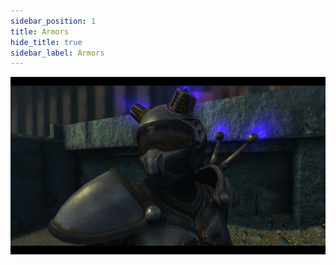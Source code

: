 ```yaml
---
sidebar_position: 1
title: Armors
hide_title: true
sidebar_label: Armors
---
```

![Armor 1](assets/armors/armor1.png)
